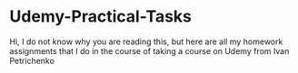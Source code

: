 # Udemy-Practical-Tasks
Hi, I do not know why you are reading this, but here are all my homework assignments that I do in the course of taking a course on Udemy from Ivan Petrichenko
